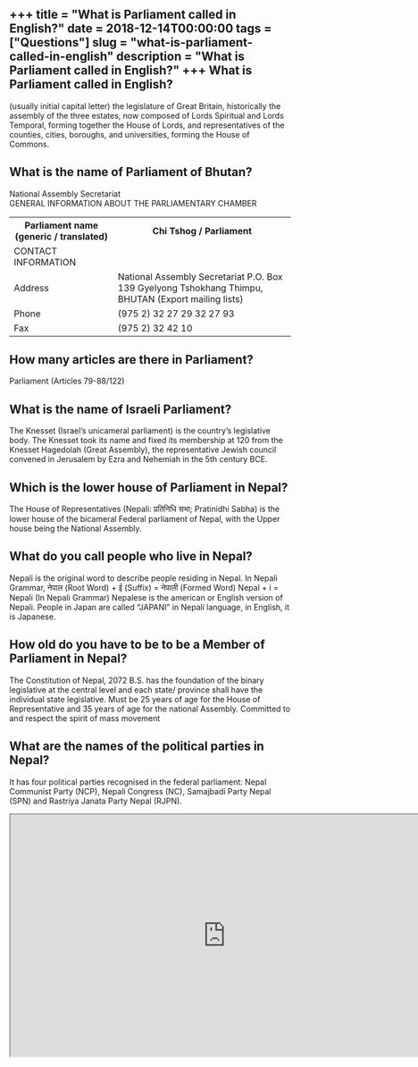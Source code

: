+++
title = "What is Parliament called in English?"
date = 2018-12-14T00:00:00
tags = ["Questions"]
slug = "what-is-parliament-called-in-english"
description = "What is Parliament called in English?"
+++
What is Parliament called in English?
-------------------------------------

(usually initial capital letter) the legislature of Great Britain, historically the assembly of the three estates, now composed of Lords Spiritual and Lords Temporal, forming together the House of Lords, and representatives of the counties, cities, boroughs, and universities, forming the House of Commons.

What is the name of Parliament of Bhutan?
-----------------------------------------

National Assembly Secretariat  
GENERAL INFORMATION ABOUT THE PARLIAMENTARY CHAMBER

<table><tr><th>Parliament name (generic / translated)</th><th>Chi Tshog / Parliament</th></tr><tr><td>CONTACT INFORMATION</td></tr><tr><td>Address</td><td>National Assembly Secretariat P.O. Box 139 Gyelyong Tshokhang Thimpu, BHUTAN (Export mailing lists)</td></tr><tr><td>Phone</td><td>(975 2) 32 27 29 32 27 93</td></tr><tr><td>Fax</td><td>(975 2) 32 42 10</td></tr></table>

How many articles are there in Parliament?
------------------------------------------

Parliament (Articles 79-88/122)

What is the name of Israeli Parliament?
---------------------------------------

The Knesset (Israel’s unicameral parliament) is the country’s legislative body. The Knesset took its name and fixed its membership at 120 from the Knesset Hagedolah (Great Assembly), the representative Jewish council convened in Jerusalem by Ezra and Nehemiah in the 5th century BCE.

Which is the lower house of Parliament in Nepal?
------------------------------------------------

The House of Representatives (Nepali: प्रतिनिधि सभा; Pratinidhi Sabha) is the lower house of the bicameral Federal parliament of Nepal, with the Upper house being the National Assembly.

What do you call people who live in Nepal?
------------------------------------------

Nepali is the original word to describe people residing in Nepal. In Nepali Grammar, नेपाल (Root Word) + ई (Suffix) = नेपाली (Formed Word) Nepal + i = Nepali (In Nepali Grammar) Nepalese is the american or English version of Nepali. People in Japan are called “JAPANI” in Nepali language, in English, it is Japanese.

How old do you have to be to be a Member of Parliament in Nepal?
----------------------------------------------------------------

The Constitution of Nepal, 2072 B.S. has the foundation of the binary legislative at the central level and each state/ province shall have the individual state legislative. Must be 25 years of age for the House of Representative and 35 years of age for the national Assembly. Committed to and respect the spirit of mass movement

What are the names of the political parties in Nepal?
-----------------------------------------------------

It has four political parties recognised in the federal parliament: Nepal Communist Party (NCP), Nepali Congress (NC), Samajbadi Party Nepal (SPN) and Rastriya Janata Party Nepal (RJPN).

<iframe allow="accelerometer; autoplay; clipboard-write; encrypted-media; gyroscope; picture-in-picture" allowfullscreen="" class="__youtube_prefs__  epyt-is-override  no-lazyload" data-no-lazy="1" data-origheight="433" data-origwidth="770" data-skipgform_ajax_framebjll="" height="433" id="_ytid_13403" loading="lazy" src="https://www.youtube.com/embed/JeZmY0daFoM?enablejsapi=1&autoplay=0&cc_load_policy=0&cc_lang_pref=&iv_load_policy=1&loop=0&modestbranding=0&rel=1&fs=1&playsinline=0&autohide=2&theme=dark&color=red&controls=1&" title="YouTube player" width="770"></iframe>